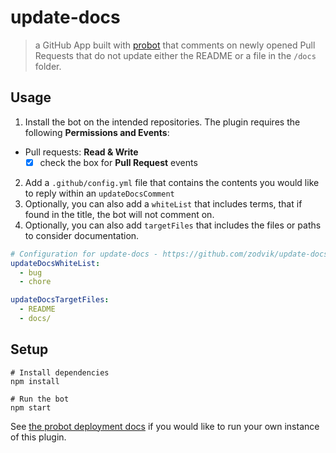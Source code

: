 # update-docs

> a GitHub App built with [probot](https://github.com/probot/probot) that comments on newly opened Pull Requests that do not update either the README or a file in the `/docs` folder.

## Usage

1. Install the bot on the intended repositories. The plugin requires the following **Permissions and Events**:
- Pull requests: **Read & Write**
  - [x] check the box for **Pull Request** events
2. Add a `.github/config.yml` file that contains the contents you would like to reply within an `updateDocsComment`
3. Optionally, you can also add a `whiteList` that includes terms, that if found in the title, the bot will not comment on.
4. Optionally, you can also add `targetFiles` that includes the files or paths to consider documentation.
```yml
# Configuration for update-docs - https://github.com/zodvik/update-docs
updateDocsWhiteList:
  - bug
  - chore

updateDocsTargetFiles:
  - README
  - docs/
```

## Setup

```
# Install dependencies
npm install

# Run the bot
npm start
```

See [the probot deployment docs](https://github.com/probot/probot/blob/master/docs/deployment.md) if you would like to run your own instance of this plugin.
